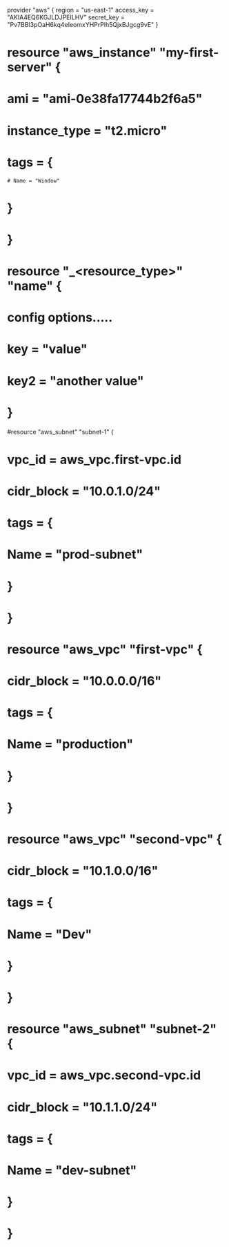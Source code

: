 provider "aws" {
  region  = "us-east-1"
  access_key = "AKIA4EQ6KGJLDJPEILHV"
  secret_key = "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"
}

# resource "aws_instance" "my-first-server" {
#  ami           = "ami-0e38fa17744b2f6a5"
#  instance_type = "t2.micro"
#  tags = {
    # Name = "Window"
#  }
# }

# resource  "<provider>_<resource_type>" "name" {
#    config options.....
#   key = "value"
#   key2 = "another value"
# }

#resource "aws_subnet" "subnet-1" {
# vpc_id     = aws_vpc.first-vpc.id
#  cidr_block = "10.0.1.0/24"
#
#  tags = {
#    Name = "prod-subnet"
#  }
# } 


# resource "aws_vpc" "first-vpc" {
#  cidr_block = "10.0.0.0/16"
#  tags = {
#    Name = "production"
#  }
# }
   
# resource "aws_vpc" "second-vpc" {
#  cidr_block = "10.1.0.0/16"
#  tags = {
#    Name = "Dev"
#  }
# }

# resource "aws_subnet" "subnet-2" {
#  vpc_id     = aws_vpc.second-vpc.id
#  cidr_block = "10.1.1.0/24"

#  tags = {
#    Name = "dev-subnet"
#  }
# } 

